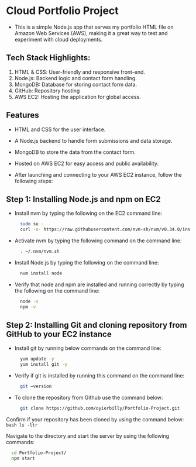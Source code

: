 # Cloud Portfolio Project

- This is a simple Node.js app that serves my portfolio HTML file on Amazon Web Services (AWS), making it a great way to test and experiment with cloud deployments.

## Tech Stack Highlights:

 1. HTML & CSS: User-friendly and responsive front-end.
 2. Node.js: Backend logic and contact form handling.
 3. MongoDB: Database for storing contact form data.
 4. GitHub: Repository hosting
 5. AWS EC2: Hosting the application for global access.
    
## Features
- HTML and CSS for the user interface.
- A Node.js backend to handle form submissions and data storage.
- MongoDB to store the data from the contact form.
- Hosted on AWS EC2 for easy access and public availability.

- After launching and connecting to your AWS EC2 instance, follow the following steps:

## Step 1: Installing Node.js and npm on EC2
- Install nvm by typing the following on the EC2 command line:
  ```bash
    sudo su -
    curl -o- https://raw.githubusercontent.com/nvm-sh/nvm/v0.34.0/install.sh | bash
    ```

- Activate nvm by typing the following command on the command line:
  ```bash
    . ~/.nvm/nvm.sh
    ```

- Install Node.js by typing the following on the command line:
  ```bash
    nvm install node
    ```
- Verify that node and npm are installed and running correctly by typing the following on the command line:
  ```bash
    node -v
    npm -v
    ```

## Step 2: Installing Git and cloning repository from GitHub to your EC2 instance
- Install git by running below commands on the command line:
  ```bash
    yum update -y
    yum install git -y
    ```

- Verify if git is installed by running this command on the command line:
  ```bash
    git –version
    ```

- To clone the repository from Github use the command below:
  ```bash
    git clone https://github.com/oyierbilly/Portfolio-Project.git
    ```
  
Confirm if your repository has been cloned by using the command below:
    ```bash
    ls -ltr
    ```

Navigate to the directory and start the server by using the following commands:
  ```bash
    cd Portfolio-Project/
    npm start
    
